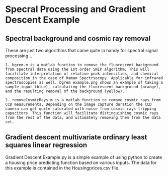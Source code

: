 # Specral Processing and Gradient Descent Example

## Spectral background and cosmic ray removal

These are just two algorithms that came quite in handy for spectral signal processing...

    1. bgrem.m is a matlab function to remove the fluorescent background from spectral data using the 1st order SNIP algorithm. This will facilitate interpretation of relative peak intensities, and chemical composition in the case of Raman Spectrsocopy. Applicable for infrared spectroscopies as well. bgrem example.png shows an example of taking a sample input (blue), calculating the fluorescent background (orange), and the resulting removal of the background (yellow). 
   
    2. removeCosmicRays.m is a matlab function to remove cosmic rays from CCD measurements. Depending on the image capture duration the CCD camera can get quite saturated with noise from cosmic rays tripping capacitors. This function will facilitate distinguishing cosmic rays from the rest of the data, and ultimately removing them from the data set.

## Gradient descent multivariate ordinary least squares linear regression
Gradient Descent Example.py is a simple example of using python to create a housing price predicting function 
based on various inputs. The data for this example is contained in the Housingprices.csv file.